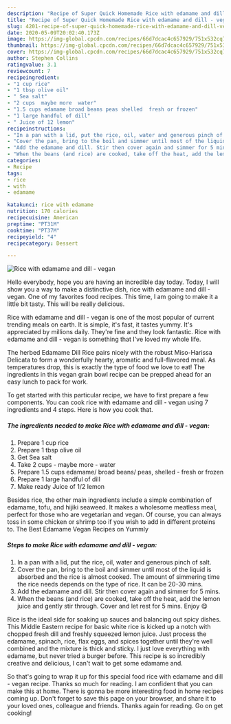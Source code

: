 ```yaml
---
description: "Recipe of Super Quick Homemade Rice with edamame and dill - vegan"
title: "Recipe of Super Quick Homemade Rice with edamame and dill - vegan"
slug: 4201-recipe-of-super-quick-homemade-rice-with-edamame-and-dill-vegan
date: 2020-05-09T20:02:40.173Z
image: https://img-global.cpcdn.com/recipes/66d7dcac4c657929/751x532cq70/rice-with-edamame-and-dill-vegan-recipe-main-photo.jpg
thumbnail: https://img-global.cpcdn.com/recipes/66d7dcac4c657929/751x532cq70/rice-with-edamame-and-dill-vegan-recipe-main-photo.jpg
cover: https://img-global.cpcdn.com/recipes/66d7dcac4c657929/751x532cq70/rice-with-edamame-and-dill-vegan-recipe-main-photo.jpg
author: Stephen Collins
ratingvalue: 3.1
reviewcount: 7
recipeingredient:
- "1 cup rice"
- "1 tbsp olive oil"
- " Sea salt"
- "2 cups  maybe more  water"
- "1.5 cups edamame broad beans peas shelled  fresh or frozen"
- "1 large handful of dill"
- " Juice of 12 lemon"
recipeinstructions:
- "In a pan with a lid, put the rice, oil, water and generous pinch of salt."
- "Cover the pan, bring to the boil and simmer until most of the liquid is absorbed and the rice is almost cooked. The amount of simmering time the rice needs depends on the type of rice. It can be 20-30 mins."
- "Add the edamame and dill. Stir then cover again and simmer for 5 mins."
- "When the beans (and rice) are cooked, take off the heat, add the lemon juice and gently stir through. Cover and let rest for 5 mins. Enjoy 😋"
categories:
- Recipe
tags:
- rice
- with
- edamame

katakunci: rice with edamame 
nutrition: 170 calories
recipecuisine: American
preptime: "PT31M"
cooktime: "PT37M"
recipeyield: "4"
recipecategory: Dessert

---
```



![Rice with edamame and dill - vegan](https://img-global.cpcdn.com/recipes/66d7dcac4c657929/751x532cq70/rice-with-edamame-and-dill-vegan-recipe-main-photo.jpg)

Hello everybody, hope you are having an incredible day today. Today, I will show you a way to make a distinctive dish, rice with edamame and dill - vegan. One of my favorites food recipes. This time, I am going to make it a little bit tasty. This will be really delicious.

Rice with edamame and dill - vegan is one of the most popular of current trending meals on earth. It is simple, it's fast, it tastes yummy. It's appreciated by millions daily. They're fine and they look fantastic. Rice with edamame and dill - vegan is something that I've loved my whole life.

The herbed Edamame Dill Rice pairs nicely with the robust Miso-Harissa Delicata to form a wonderfully hearty, aromatic and full-flavored meal. As temperatures drop, this is exactly the type of food we love to eat! The ingredients in this vegan grain bowl recipe can be prepped ahead for an easy lunch to pack for work.


To get started with this particular recipe, we have to first prepare a few components. You can cook rice with edamame and dill - vegan using 7 ingredients and 4 steps. Here is how you cook that.

<!--inarticleads1-->

##### The ingredients needed to make Rice with edamame and dill - vegan:

1. Prepare 1 cup rice
1. Prepare 1 tbsp olive oil
1. Get  Sea salt
1. Take 2 cups - maybe more - water
1. Prepare 1.5 cups edamame/ broad beans/ peas, shelled - fresh or frozen
1. Prepare 1 large handful of dill
1. Make ready  Juice of 1/2 lemon


Besides rice, the other main ingredients include a simple combination of edamame, tofu, and hijiki seaweed. It makes a wholesome meatless meal, perfect for those who are vegetarian and vegan. Of course, you can always toss in some chicken or shrimp too if you wish to add in different proteins to. The Best Edamame Vegan Recipes on Yummly 

<!--inarticleads2-->

##### Steps to make Rice with edamame and dill - vegan:

1. In a pan with a lid, put the rice, oil, water and generous pinch of salt.
1. Cover the pan, bring to the boil and simmer until most of the liquid is absorbed and the rice is almost cooked. The amount of simmering time the rice needs depends on the type of rice. It can be 20-30 mins.
1. Add the edamame and dill. Stir then cover again and simmer for 5 mins.
1. When the beans (and rice) are cooked, take off the heat, add the lemon juice and gently stir through. Cover and let rest for 5 mins. Enjoy 😋


Rice is the ideal side for soaking up sauces and balancing out spicy dishes. This Middle Eastern recipe for basic white rice is kicked up a notch with chopped fresh dill and freshly squeezed lemon juice. Just process the edamame, spinach, rice, flax eggs, and spices together until they&#39;re well combined and the mixture is thick and sticky. I just love everything with edamame, but never tried a burger before. This recipe is so incredibly creative and delicious, I can&#39;t wait to get some edamame and. 

So that's going to wrap it up for this special food rice with edamame and dill - vegan recipe. Thanks so much for reading. I am confident that you can make this at home. There is gonna be more interesting food in home recipes coming up. Don't forget to save this page on your browser, and share it to your loved ones, colleague and friends. Thanks again for reading. Go on get cooking!
